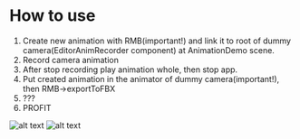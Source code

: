 # How to use
1. Create new animation with RMB(important!) and link it to root of dummy camera(EditorAnimRecorder component) at AnimationDemo scene.
2. Record camera animation
3. After stop recording play animation whole, then stop app.
4. Put created animation in the animator of dummy camera(important!), then RMB->exportToFBX
5. ???
6. PROFIT
 
![alt text](https://sun9-38.userapi.com/c854320/v854320710/21f82b/_jblzV3PpmY.jpg)
![alt text](https://sun9-20.userapi.com/c856124/v856124533/226b7c/AnCgQmg3xjU.jpg)
